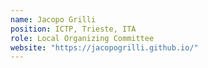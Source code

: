 ```yaml
---
name: Jacopo Grilli
position: ICTP, Trieste, ITA
role: Local Organizing Committee
website: "https://jacopogrilli.github.io/"
---
```

